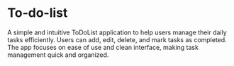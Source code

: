 # To-do-list
A simple and intuitive ToDoList application to help users manage their daily tasks efficiently. Users can add, edit, delete, and mark tasks as completed. The app focuses on ease of use and clean interface, making task management quick and organized.
